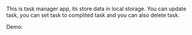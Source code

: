 This is task manager app, its store data in local storage.
You can update task, you can set task to complited task and you can also delete task.

Demo: 